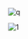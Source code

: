 

![q](https://komarev.com/ghpvc/?username=xNayra&label=Visits&color=ff69b4&style=for-the-badge)



![1](https://skillicons.dev/icons?i=java,cs,js,ts,lua,nodejs,npm,dotnet,kotlin,firebase,maven,mysql&perline=6&theme=light)

